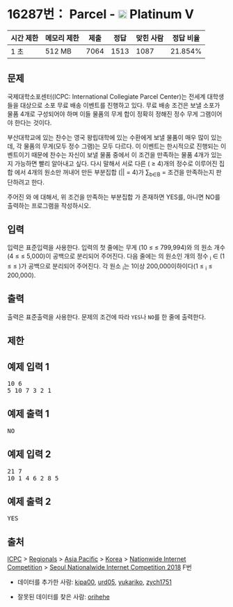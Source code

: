 # 16287번： Parcel - <img src="https://static.solved.ac/tier_small/16.svg" style="height:20px" /> Platinum V



| 시간 제한 | 메모리 제한 | 제출 | 정답 | 맞힌 사람 | 정답 비율 |
| --- | --- | --- | --- | --- | --- |
| 1 초 | 512 MB | 7064 | 1513 | 1087 | 21.854% |
## 문제

국제대학소포센터(ICPC: International Collegiate Parcel Center)는 전세계 대학생들을 대상으로 소포 무료 배송 이벤트를 진행하고 있다. 무료 배송 조건은 보낼 소포가 물품 4개로 구성되어야 하며 이들 물품의 무게 합이 정확히 정해진 정수 무게  그램이어야 한다는 것이다.

부산대학교에 있는 찬수는 영국 왕립대학에 있는 수환에게 보낼 물품이 매우 많이 있는데, 각 물품의 무게(모두 정수 그램)는 모두 다르다. 이 이벤트는 한시적으로 진행되는 이벤트이기 때문에 찬수는 자신이 보낼 물품 중에서 이 조건을 만족하는 물품 4개가 있는지 가능하면 빨리 알아내고 싶다. 다시 말해서 서로 다른 ( ≥ 4)개의 정수로 이루어진 집합 에서 4개의 원소만 꺼내어 만든 부분집합 (|| = 4)가 ∑<sub>b∈B</sub>  =  조건을 만족하는지 판단하려고 한다. 

주어진 와 에 대해서, 위 조건을 만족하는 부분집합 가 존재하면 YES를, 아니면 NO를 출력하는 프로그램을 작성하시오.

## 입력

입력은 표준입력을 사용한다. 입력의 첫 줄에는 무게 (10 ≤  ≤ 799,994)와 의 원소 개수 (4 ≤  ≤ 5,000)이 공백으로 분리되어 주어진다. 다음 줄에는 의 원소인 개의 정수 <sub>i</sub> ∈ (1 ≤  ≤ )가 공백으로 분리되어 주어진다. 각 원소 <sub>i</sub>는 1이상 200,000이하이다(1 ≤ <sub>i</sub> ≤ 200,000).

## 출력

출력은 표준출력을 사용한다. 문제의 조건에 따라 <code>YES</code>나 <code>NO</code>를 한 줄에 출력한다.

## 제한

## 예제 입력 1

<pre>10 6
5 10 7 3 2 1
</pre>
## 예제 출력 1

<pre>NO
</pre>
## 예제 입력 2

<pre>21 7
10 1 4 6 2 8 5
</pre>
## 예제 출력 2

<pre>YES
</pre>
## 출처

[ICPC](/category/1) > [Regionals](/category/7) > [Asia Pacific](/category/42) > [Korea](/category/211) > [Nationwide Internet Competition](/category/256) > [Seoul Nationalwide Internet Competition 2018](/category/detail/1935) F번

- 데이터를 추가한 사람: [kipa00](/user/kipa00), [urd05](/user/urd05), [yukariko](/user/yukariko), [zych1751](/user/zych1751)

- 잘못된 데이터를 찾은 사람: [orihehe](/user/orihehe)